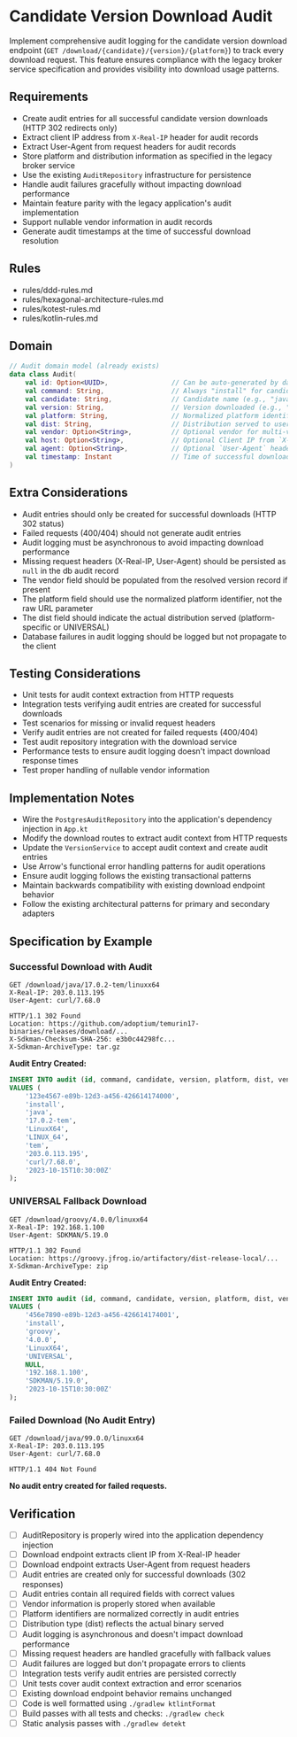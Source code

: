 # Candidate Version Download Audit

Implement comprehensive audit logging for the candidate version download endpoint (`GET /download/{candidate}/{version}/{platform}`)
to track every download request. This feature ensures compliance with the legacy broker service specification and
provides visibility into download usage patterns.

## Requirements

- Create audit entries for all successful candidate version downloads (HTTP 302 redirects only)
- Extract client IP address from `X-Real-IP` header for audit records
- Extract User-Agent from request headers for audit records
- Store platform and distribution information as specified in the legacy broker service
- Use the existing `AuditRepository` infrastructure for persistence
- Handle audit failures gracefully without impacting download performance
- Maintain feature parity with the legacy application's audit implementation
- Support nullable vendor information in audit records
- Generate audit timestamps at the time of successful download resolution

## Rules

- rules/ddd-rules.md
- rules/hexagonal-architecture-rules.md
- rules/kotest-rules.md
- rules/kotlin-rules.md

## Domain

```kotlin
// Audit domain model (already exists)
data class Audit(
    val id: Option<UUID>,                // Can be auto-generated by database if not provided
    val command: String,                 // Always "install" for candidate downloads
    val candidate: String,               // Candidate name (e.g., "java", "kotlin")
    val version: String,                 // Version downloaded (e.g., "17.0.2")
    val platform: String,                // Normalized platform identifier (e.g., "LinuxX64")
    val dist: String,                    // Distribution served to user (e.g., "MAC_ARM64", "UNIVERSAL")
    val vendor: Option<String>,          // Optional vendor for multi-vendor candidates like java (e.g., "tem", "openjdk")
    val host: Option<String>,            // Optional Client IP from `X-Real-IP` header
    val agent: Option<String>,           // Optional `User-Agent` header value
    val timestamp: Instant               // Time of successful download resolution
)
```

## Extra Considerations

- Audit entries should only be created for successful downloads (HTTP 302 status)
- Failed requests (400/404) should not generate audit entries
- Audit logging must be asynchronous to avoid impacting download performance
- Missing request headers (X-Real-IP, User-Agent) should be persisted as `null` in the db audit record
- The vendor field should be populated from the resolved version record if present
- The platform field should use the normalized platform identifier, not the raw URL parameter
- The dist field should indicate the actual distribution served (platform-specific or UNIVERSAL)
- Database failures in audit logging should be logged but not propagate to the client

## Testing Considerations

- Unit tests for audit context extraction from HTTP requests
- Integration tests verifying audit entries are created for successful downloads
- Test scenarios for missing or invalid request headers
- Verify audit entries are not created for failed requests (400/404)
- Test audit repository integration with the download service
- Performance tests to ensure audit logging doesn't impact download response times
- Test proper handling of nullable vendor information

## Implementation Notes

- Wire the `PostgresAuditRepository` into the application's dependency injection in `App.kt`
- Modify the download routes to extract audit context from HTTP requests
- Update the `VersionService` to accept audit context and create audit entries
- Use Arrow's functional error handling patterns for audit operations
- Ensure audit logging follows the existing transactional patterns
- Maintain backwards compatibility with existing download endpoint behavior
- Follow the existing architectural patterns for primary and secondary adapters

## Specification by Example

### Successful Download with Audit
```http
GET /download/java/17.0.2-tem/linuxx64
X-Real-IP: 203.0.113.195
User-Agent: curl/7.68.0

HTTP/1.1 302 Found
Location: https://github.com/adoptium/temurin17-binaries/releases/download/...
X-Sdkman-Checksum-SHA-256: e3b0c44298fc...
X-Sdkman-ArchiveType: tar.gz
```

**Audit Entry Created:**

```sql
INSERT INTO audit (id, command, candidate, version, platform, dist, vendor, host, agent, timestamp)
VALUES (
    '123e4567-e89b-12d3-a456-426614174000',
    'install',
    'java',
    '17.0.2-tem',
    'LinuxX64',
    'LINUX_64',
    'tem',
    '203.0.113.195',
    'curl/7.68.0',
    '2023-10-15T10:30:00Z'
);
```

### UNIVERSAL Fallback Download
```http
GET /download/groovy/4.0.0/linuxx64
X-Real-IP: 192.168.1.100
User-Agent: SDKMAN/5.19.0

HTTP/1.1 302 Found
Location: https://groovy.jfrog.io/artifactory/dist-release-local/...
X-Sdkman-ArchiveType: zip
```

**Audit Entry Created:**

```sql
INSERT INTO audit (id, command, candidate, version, platform, dist, vendor, host, agent, timestamp)
VALUES (
    '456e7890-e89b-12d3-a456-426614174001',
    'install',
    'groovy',
    '4.0.0',
    'LinuxX64',
    'UNIVERSAL',
    NULL,
    '192.168.1.100',
    'SDKMAN/5.19.0',
    '2023-10-15T10:30:00Z'
);
```


### Failed Download (No Audit Entry)
```http
GET /download/java/99.0.0/linuxx64
X-Real-IP: 203.0.113.195
User-Agent: curl/7.68.0

HTTP/1.1 404 Not Found
```

**No audit entry created for failed requests.**

## Verification

- [ ] AuditRepository is properly wired into the application dependency injection
- [ ] Download endpoint extracts client IP from X-Real-IP header
- [ ] Download endpoint extracts User-Agent from request headers
- [ ] Audit entries are created only for successful downloads (302 responses)
- [ ] Audit entries contain all required fields with correct values
- [ ] Vendor information is properly stored when available
- [ ] Platform identifiers are normalized correctly in audit entries
- [ ] Distribution type (dist) reflects the actual binary served
- [ ] Audit logging is asynchronous and doesn't impact download performance
- [ ] Missing request headers are handled gracefully with fallback values
- [ ] Audit failures are logged but don't propagate errors to clients
- [ ] Integration tests verify audit entries are persisted correctly
- [ ] Unit tests cover audit context extraction and error scenarios
- [ ] Existing download endpoint behavior remains unchanged
- [ ] Code is well formatted using `./gradlew ktlintFormat`
- [ ] Build passes with all tests and checks: `./gradlew check`
- [ ] Static analysis passes with `./gradlew detekt`
